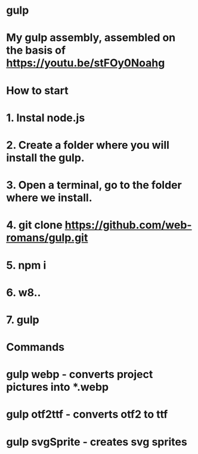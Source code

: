 # gulp
# My gulp assembly, assembled on the basis of https://youtu.be/stFOy0Noahg
#
#
# How to start
#
# 1. Instal node.js
# 2. Create a folder where you will install the gulp.
# 3. Open a terminal, go to the folder where we install.
# 4. git clone https://github.com/web-romans/gulp.git
# 5. npm i
# 6. w8..
# 7. gulp

# Commands
# gulp webp - converts project pictures into *.webp
# gulp otf2ttf - converts otf2 to ttf
# gulp svgSprite - creates svg sprites